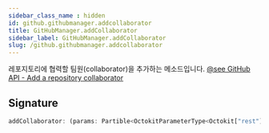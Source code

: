 ```yaml
---
sidebar_class_name : hidden
id: github.githubmanager.addcollaborator
title: GitHubManager.addCollaborator
sidebar_label: GitHubManager.addCollaborator
slug: /github.githubmanager.addcollaborator
---
```






레포지토리에 협력할 팀원(collaborator)을 추가하는 메소드입니다. [@see GitHub API - Add a repository collaborator](https://docs.github.com/en/rest/collaborators/collaborators?apiVersion=2022-11-28#add-a-repository-collaborator)

## Signature

```typescript
addCollaborator: (params: Partible<OctokitParameterType<Octokit["rest"]["repos"]["addCollaborator"]>, "repo" | "owner" | "username">) => Promise<void>;
```
